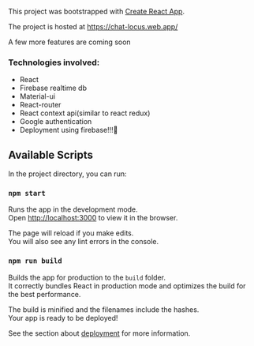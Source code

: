 This project was bootstrapped with [Create React App](https://github.com/facebook/create-react-app).

The project is hosted at https://chat-locus.web.app/

A few more features are coming soon

### Technologies involved:

- React
- Firebase realtime db
- Material-ui
- React-router
- React context api(similar to react redux)
- Google authentication
- Deployment using firebase!!!🚀

## Available Scripts

In the project directory, you can run:

### `npm start`

Runs the app in the development mode.<br />
Open [http://localhost:3000](http://localhost:3000) to view it in the browser.

The page will reload if you make edits.<br />
You will also see any lint errors in the console.

### `npm run build`

Builds the app for production to the `build` folder.<br />
It correctly bundles React in production mode and optimizes the build for the best performance.

The build is minified and the filenames include the hashes.<br />
Your app is ready to be deployed!

See the section about [deployment](https://facebook.github.io/create-react-app/docs/deployment) for more information.
